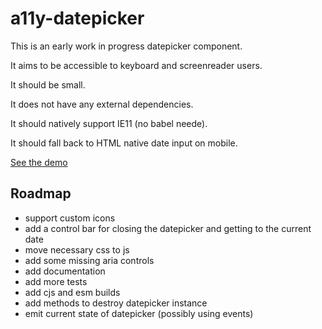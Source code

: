# a11y-datepicker

This is an early work in progress datepicker component.

It aims to be accessible to keyboard and screenreader users.

It should be small.

It does not have any external dependencies.

It should natively support IE11 (no babel neede).

It should fall back to HTML native date input on mobile.

[See the demo](https://mathislucka.github.io/a11y-datepicker)

## Roadmap

- support custom icons
- add a control bar for closing the datepicker and getting to the current date
- move necessary css to js
- add some missing aria controls
- add documentation
- add more tests
- add cjs and esm builds
- add methods to destroy datepicker instance
- emit current state of datepicker (possibly using events)